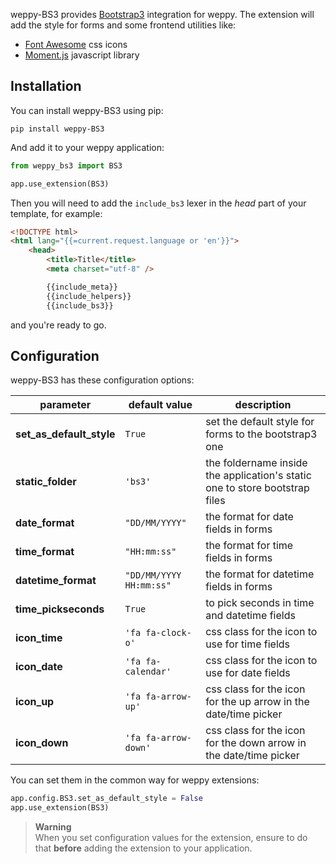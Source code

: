 weppy-BS3 provides [Bootstrap3](http://getbootstrap.com) integration for weppy. The extension will add the style for forms and some frontend utilities like:

* [Font Awesome](https://fortawesome.github.io/Font-Awesome) css icons
* [Moment.js](http://momentjs.com) javascript library

## Installation

You can install weppy-BS3 using pip:

    pip install weppy-BS3

And add it to your weppy application:

```python
from weppy_bs3 import BS3

app.use_extension(BS3)
```

Then you will need to add the `include_bs3` lexer in the *head* part of your template, for example:

```html
<!DOCTYPE html>
<html lang="{{=current.request.language or 'en'}}">
    <head>
        <title>Title</title>
        <meta charset="utf-8" />

        {{include_meta}}
        {{include_helpers}}
        {{include_bs3}}
```

and you're ready to go.

## Configuration

weppy-BS3 has these configuration options:

| parameter | default value | description |
| --- | --- | --- |
| **set\_as\_default_style** | `True` | set the default style for forms to the bootstrap3 one |
| **static_folder** | `'bs3'` | the foldername inside the application's static one to store bootstrap files |
| **date_format** | `"DD/MM/YYYY"` | the format for date fields in forms |
| **time_format** | `"HH:mm:ss"` | the format for time fields in forms |
| **datetime_format** | `"DD/MM/YYYY HH:mm:ss"` | the format for datetime fields in forms |
| **time_pickseconds** | `True` | to pick seconds in time and datetime fields |
| **icon_time** | `'fa fa-clock-o'` | css class for the icon to use for time fields |
| **icon_date** | `'fa fa-calendar'` | css class for the icon to use for date fields |
| **icon_up** | `'fa fa-arrow-up'` | css class for the icon for the up arrow in the date/time picker |
| **icon_down** | `'fa fa-arrow-down'` | css class for the icon for the down arrow in the date/time picker |

You can set them in the common way for weppy extensions:

```python
app.config.BS3.set_as_default_style = False
app.use_extension(BS3)
```

> **Warning**   
> When you set configuration values for the extension, ensure to do that **before** adding the extension to your application.
